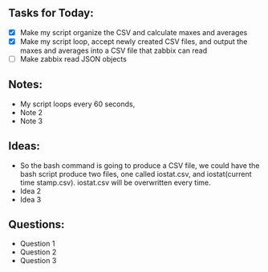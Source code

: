 ## Tasks for Today:

- [x] Make my script organize the CSV and calculate maxes and averages
- [x] Make my script loop, accept newly created CSV files, and output the maxes and averages into a CSV file that zabbix can read
- [ ] Make zabbix read JSON objects

## Notes:

- My script loops every 60 seconds, 
- Note 2
- Note 3

## Ideas:

- So the bash command is going to produce a CSV file, we could have the bash script produce two files, one called iostat.csv, and iostat(current time stamp.csv). iostat.csv will be overwritten every time. 
- Idea 2
- Idea 3

## Questions:

- Question 1
- Question 2
- Question 3